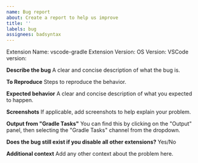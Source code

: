 ```yaml
---
name: Bug report
about: Create a report to help us improve
title: ''
labels: bug
assignees: badsyntax
---
```

Extension Name: vscode-gradle
Extension Version: 
OS Version: 
VSCode version: 

**Describe the bug**
A clear and concise description of what the bug is.

**To Reproduce**
Steps to reproduce the behavior.

**Expected behavior**
A clear and concise description of what you expected to happen.

**Screenshots**
If applicable, add screenshots to help explain your problem.

**Output from "Gradle Tasks"**
You can find this by clicking on the "Output" panel, then selecting the "Gradle Tasks" channel from the dropdown.

**Does the bug still exist if you disable all other extensions?**
Yes/No

**Additional context**
Add any other context about the problem here.

